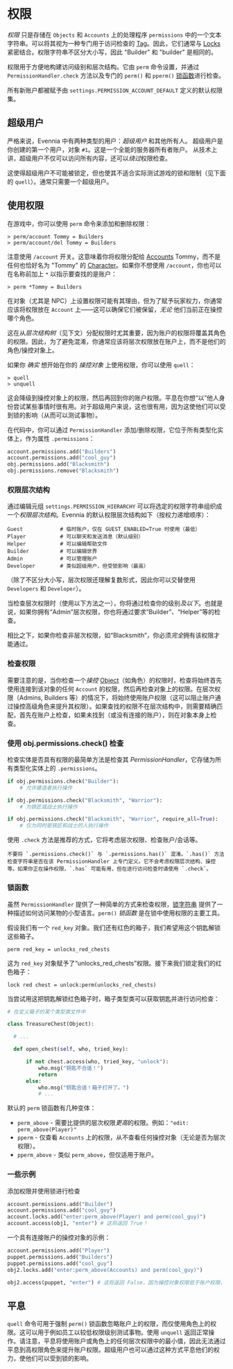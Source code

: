 # 权限

*权限* 只是存储在 `Objects` 和 `Accounts` 上的处理程序 `permissions` 中的一个文本字符串。可以将其视为一种专门用于访问检查的 [Tag](./Tags.md)。因此，它们通常与 [Locks](./Locks.md) 紧密结合。权限字符串不区分大小写，因此 "Builder" 和 "builder" 是相同的。

权限用于方便地构建访问级别和层次结构。它由 `perm` 命令设置，并通过 `PermissionHandler.check` 方法以及专门的 `perm()` 和 `pperm()` [锁函数](./Locks.md)进行检查。

所有新账户都被赋予由 `settings.PERMISSION_ACCOUNT_DEFAULT` 定义的默认权限集。

## 超级用户

严格来说，Evennia 中有两种类型的用户：*超级用户* 和其他所有人。
超级用户是你创建的第一个用户，对象 `#1`。这是一个全能的服务器所有者账户。
从技术上讲，超级用户不仅可以访问所有内容，还可以*绕过*权限检查。

这使得超级用户不可能被锁定，但也使其不适合实际测试游戏的锁和限制（见下面的 `quell`）。通常只需要一个超级用户。

## 使用权限

在游戏中，你可以使用 `perm` 命令来添加和删除权限：

```
> perm/account Tommy = Builders
> perm/account/del Tommy = Builders
```

注意使用 `/account` 开关。这意味着你将权限分配给 [Accounts](./Accounts.md) Tommy，而不是任何也恰好名为 "Tommy" 的 [Character](./Objects.md)。如果你不想使用 `/account`，你也可以在名称前加上 `*` 以指示要查找的是账户：

```
> perm *Tommy = Builders
```

在对象（尤其是 NPC）上设置权限可能有其理由，但为了赋予玩家权力，你通常应该将权限放在 `Account` 上——这可以确保它们被保留，*无论* 他们当前正在操控哪个角色。

这在从*层次结构树*（见下文）分配权限时尤其重要，因为账户的权限将覆盖其角色的权限。因此，为了避免混淆，你通常应该将层次权限放在账户上，而不是他们的角色/操控对象上。

如果你 _确实_ 想开始在你的 _操控对象_ 上使用权限，你可以使用 `quell`：

```
> quell 
> unquell   
```

这会降级到操控对象上的权限，然后再回到你的账户权限。平息在你想“以”他人身份尝试某些事情时很有用。对于超级用户来说，这也很有用，因为这使他们可以受到锁的影响（从而可以测试事物）。

在代码中，你可以通过 `PermissionHandler` 添加/删除权限，它位于所有类型化实体上，作为属性 `.permissions`：

```python
account.permissions.add("Builders")
account.permissions.add("cool_guy")
obj.permissions.add("Blacksmith")
obj.permissions.remove("Blacksmith")
```

### 权限层次结构

通过编辑元组 `settings.PERMISSION_HIERARCHY` 可以将选定的权限字符串组织成一个*权限层次结构*。Evennia 的默认权限层次结构如下（按权力递增顺序）：

```
Guest            # 临时账户，仅在 GUEST_ENABLED=True 时使用（最低）
Player           # 可以聊天和发送消息（默认级别）
Helper           # 可以编辑帮助文件
Builder          # 可以编辑世界
Admin            # 可以管理账户
Developer        # 类似超级用户，但受锁影响（最高）
```

（除了不区分大小写，层次权限还理解复数形式，因此你可以交替使用 `Developers` 和 `Developer`）。

当检查层次权限时（使用以下方法之一），你将通过检查你的级别*及以下*。也就是说，如果你拥有“Admin”层次权限，你也将通过要求“Builder”、“Helper”等的检查。

相比之下，如果你检查非层次权限，如“Blacksmith”，你必须*完全*拥有该权限才能通过。

### 检查权限

需要注意的是，当你检查一个*操控* [Object](./Objects.md)（如角色）的权限时，检查将始终首先使用连接到该对象的任何 `Account` 的权限，然后再检查对象上的权限。在层次权限（Admins, Builders 等）的情况下，将始终使用账户权限（这可以阻止账户通过操控高级角色来提升其权限）。如果查找的权限不在层次结构中，则需要精确匹配，首先在账户上检查，如果未找到（或没有连接的账户），则在对象本身上检查。

### 使用 obj.permissions.check() 检查

检查实体是否具有权限的最简单方法是检查其 _PermissionHandler_，它存储为所有类型化实体上的 `.permissions`。

```python
if obj.permissions.check("Builder"):
    # 允许建造者执行操作

if obj.permissions.check("Blacksmith", "Warrior"):
    # 为铁匠或战士执行操作

if obj.permissions.check("Blacksmith", "Warrior", require_all=True):
    # 仅为同时是铁匠和战士的人执行操作
```

使用 `.check` 方法是推荐的方式，它将考虑层次权限、检查账户/会话等。

```{warning}
不要将 `.permissions.check()` 与 `.permissions.has()` 混淆。`.has()` 方法检查字符串是否在该 PermissionHandler 上专门定义。它不会考虑权限层次结构、操控等。如果你正在操作权限，`.has` 可能有用，但在进行访问检查时请使用 `.check`。
```

### 锁函数

虽然 `PermissionHandler` 提供了一种简单的方式来检查权限，[锁字符串](./Locks.md) 提供了一种描述如何访问某物的小型语言。`perm()` _锁函数_ 是在锁中使用权限的主要工具。

假设我们有一个 `red_key` 对象。我们还有红色的箱子，我们希望用这个钥匙解锁这些箱子。

```
perm red_key = unlocks_red_chests
```

这为 `red_key` 对象赋予了“unlocks_red_chests”权限。接下来我们锁定我们的红色箱子：

```
lock red chest = unlock:perm(unlocks_red_chests)
```

当尝试用这把钥匙解锁红色箱子时，箱子类型类可以获取钥匙并进行访问检查：

```python
# 在定义箱子的某个类型类文件中

class TreasureChest(Object):

  # ...

  def open_chest(self, who, tried_key):

      if not chest.access(who, tried_key, "unlock"):
          who.msg("钥匙不合适！")
          return
      else:
          who.msg("钥匙合适！箱子打开了。")
          # ...
```

默认的 `perm` 锁函数有几种变体：

- `perm_above` - 需要比提供的层次权限*更高*的权限。例如：`"edit: perm_above(Player)"`
- `pperm` - 仅查看 `Accounts` 上的权限，从不查看任何操控对象（无论是否为层次权限）。
- `pperm_above` - 类似 `perm_above`，但仅适用于账户。

### 一些示例

添加权限并使用锁进行检查

```python
account.permissions.add("Builder")
account.permissions.add("cool_guy")
account.locks.add("enter:perm_above(Player) and perm(cool_guy)")
account.access(obj1, "enter") # 这将返回 True！
```

一个具有连接账户的操控对象的示例：

```python
account.permissions.add("Player")
puppet.permissions.add("Builders")
puppet.permissions.add("cool_guy")
obj2.locks.add("enter:perm_above(Accounts) and perm(cool_guy)")

obj2.access(puppet, "enter") # 这将返回 False，因为操控对象权限低于账户权限，并且权限优先。
```

## 平息

`quell` 命令可用于强制 `perm()` 锁函数忽略账户上的权限，而仅使用角色上的权限。这可以用于例如员工以较低权限级别测试事物。使用 `unquell` 返回正常操作。请注意，平息将使用账户或角色上的任何层次权限中的最小值，因此无法通过平息到高权限角色来提升账户权限。超级用户也可以通过这种方式平息他们的权力，使他们可以受到锁的影响。
</details>
